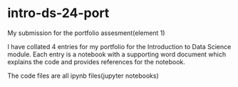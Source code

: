 # intro-ds-24-port
My submission for the portfolio assesment(element 1) 

I have collated 4 entries for my portfolio for the Introduction to Data Science module. Each entry is a notebook with a supporting word document which explains the code and provides references for the notebook.

The code files are all ipynb files(jupyter notebooks) 

